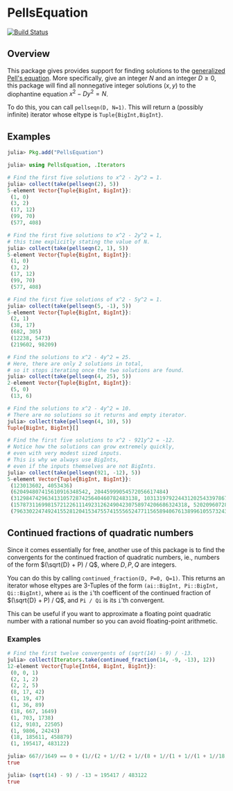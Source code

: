 # PellsEquation

[![Build Status](https://ci.appveyor.com/api/projects/status/github/byhill/PellsEquation.jl?svg=true)](https://ci.appveyor.com/project/byhill/PellsEquation-jl)

## Overview

This package gives provides support for finding solutions to the [generalized](https://en.wikipedia.org/wiki/Pell's_equation#Generalized_Pell's_equation) [Pell's equation](https://en.wikipedia.org/wiki/Pell's_equation).
More specifically, give an integer $N$ and an integer $D \geq 0$,
this package will find all nonnegative integer solutions $(x, y)$ to the diophantine equation
$x^2 - Dy^2 = N$.

To do this, you can call `pellseqn(D, N=1)`.
This will return a (possibly infinite) iterator whose eltype is `Tuple{BigInt,BigInt}`.

## Examples

```julia
julia> Pkg.add("PellsEquation")

julia> using PellsEquation, .Iterators

# Find the first five solutions to x^2 - 2y^2 = 1.
julia> collect(take(pellseqn(2), 5))
5-element Vector{Tuple{BigInt, BigInt}}:
 (1, 0)
 (3, 2)
 (17, 12)
 (99, 70)
 (577, 408)

# Find the first five solutions to x^2 - 2y^2 = 1,
# this time explicitly stating the value of N.
julia> collect(take(pellseqn(2, 1), 5))
5-element Vector{Tuple{BigInt, BigInt}}:
 (1, 0)
 (3, 2)
 (17, 12)
 (99, 70)
 (577, 408)

# Find the first five solutions of x^2 - 5y^2 = 1.
julia> collect(take(pellseqn(5, -1), 5))
5-element Vector{Tuple{BigInt, BigInt}}:
 (2, 1)
 (38, 17)
 (682, 305)
 (12238, 5473)
 (219602, 98209)

# Find the solutions to x^2 - 4y^2 = 25.
# Here, there are only 2 solutions in total,
# so it stops iterating once the two solutions are found.
julia> collect(take(pellseqn(4, 25), 5))
2-element Vector{Tuple{BigInt, BigInt}}:
 (5, 0)
 (13, 6)

# Find the solutions to x^2 - 4y^2 = 10.
# There are no solutions so it returns and empty iterator.
julia> collect(take(pellseqn(4, 10), 5))
Tuple{BigInt, BigInt}[]

# Find the first five solutions to x^2 - 921y^2 = -12.
# Notice how the solutions can grow extremely quickly,
# even with very modest sized inputs.
# This is why we always use BigInts,
# even if the inputs themselves are not BigInts.
julia> collect(take(pellseqn(921, -12), 5))
5-element Vector{Tuple{BigInt, BigInt}}:
 (123013602, 4053436)
 (620494807415610916348542, 20445999054572056617484)
 (3129847429634131057287425640460782483138, 103131979224431202543397867947637928044)
 (15787311699815721226111492312624904230758974206686324318, 520209607285982995690281237198588485553526346187087196)
 (79633022474924155281204153475574155565247711565894067613899610557324322, 2623997304693724359853375113257533978570443685138259398969894101570076)
```


## Continued fractions of quadratic numbers

Since it comes essentially for free, 
another use of this package is to find the
convergents for the continued fraction of quadratic numbers,
ie., numbers of the form $(\sqrt{D} + P) / Q$,
where $D, P, Q$ are integers.

You can do this by calling
`continued_fraction(D, P=0, Q=1)`.
This returns an iterator whose eltypes are 3-Tuples of the form `(ai::BigInt, Pi::BigInt, Qi::BigInt)`,
where `ai` is the `i`'th coefficent of the continued fraction of $(\sqrt{D} + P) / Q$,
and `Pi / Qi` is its `i`'th convergent.

This can be useful if you want to approximate a floating point quadratic number
with a rational number so you can avoid floating-point arithmetic.

### Examples

```julia
# Find the first twelve convergents of (sqrt(14) - 9) / -13.
julia> collect(Iterators.take(continued_fraction(14, -9, -13), 12))
12-element Vector{Tuple{Int64, BigInt, BigInt}}:
 (0, 0, 1)
 (2, 1, 2)
 (2, 2, 5)
 (8, 17, 42)
 (1, 19, 47)
 (1, 36, 89)
 (18, 667, 1649)
 (1, 703, 1738)
 (12, 9103, 22505)
 (1, 9806, 24243)
 (18, 185611, 458879)
 (1, 195417, 483122)

julia> 667//1649 == 0 + (1//(2 + 1//(2 + 1//(8 + 1//(1 + 1//(1 + 1//18))))))
true

julia> (sqrt(14) - 9) / -13 ≈ 195417 / 483122
true
```

